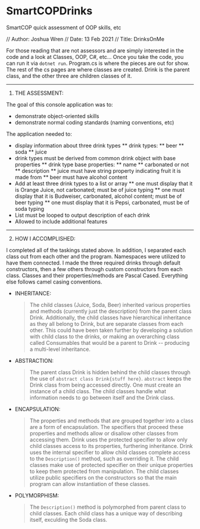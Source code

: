 # SmartCOPDrinks

SmartCOP quick assessment of OOP skills, etc

// Author: Joshua Wren
// Date: 13 Feb 2021
// Title: DrinksOnMe

For those reading that are not assessors and are simply interested in the code and a look at Classes, OOP, C#, etc...
Once you take the code, you can run it via `dotnet run`.
Program.cs is where the pieces are out for show. The rest of the cs pages are where classes are created. Drink is the parent class,
and the other three are children classes of it.

---

1.  THE ASSESSMENT:

The goal of this console application was to:

-   demonstrate object-oriented skills
-   demonstrate normal coding standards (naming conventions, etc)

The application needed to:

-   display information about three drink types
    ** drink types:
    ** beer
    ** soda
    ** juice
-   drink types must be derived from common drink object with base properties
    ** drink type base properties:
    ** name
    ** carbonated or not
    ** description
    ** juice must have string property indicating fruit it is made from
    ** beer must have alcohol content
-   Add at least three drink types to a list or array
    ** one must display that it is Orange Juice, not carbonated; must be of juice typing
    ** one must display that it is Budweiser, carbonated, alcohol content; must be of beer typing
    \*\* one must display that it is Pepsi, carbonated, must be of soda typing
-   List must be looped to output description of each drink
-   Allowed to include additional features

---

2.  HOW I ACCOMPLISHED:

I completed all of the taskings stated above.
In addition, I separated each class out from each other and the program. Namespaces were utilized to have them connected.
I made the three required drinks through default constructors, then a few others through custom constructors from each class.
Classes and their properties/methods are Pascal Cased. Everything else follows camel casing conventions.

-   INHERITANCE:

    > The child classes (Juice, Soda, Beer) inherited various properties and methods (currently just the description) from the parent class Drink.
    > Additionally, the child classes have hierarchical inheritance as they all belong to Drink, but are separate classes from each other.
    > This could have been taken further by developing a solution with child class to the drinks, or making an overarching class called Consumables that would be a parent to Drink
    > -- producing a multi-level inheritance.

-   ABSTRACTION:

    > The parent class Drink is hidden behind the child classes through the use of `abstract class Drink{stuff here}`. `abstract` keeps the Drink class from being accessed directly.
    > One must create an instance of a child class. The child classes handle what information needs to go between itself and the Drink class.

-   ENCAPSULATION:

    > The properties and methods that are grouped together into a class are a form of encapsulation.
    > The specifiers that proceed these properties and methods allow or disallow other classes from accessing them.
    > Drink uses the protected specifier to allow only child classes access to its properties, furthering inheritance.
    > Drink uses the internal specifier to allow child classes complete access to the `Description()` method, such as overriding it.
    > The child classes make use of protected specifier on their unique properties to keep them protected from manipulation.
    > The child classes utilize public specifiers on the constructors so that the main program can allow instantiation of these classes.

-   POLYMORPHISM:
    > The `Description()` method is polymorphed from parent class to child classes. Each child class has a unique way of describing itself, exculding the Soda class.
